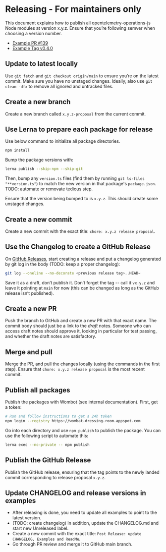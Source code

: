 # Releasing - For maintainers only

This document explains how to publish all opentelemetry-operations-js Node
modules at version x.y.z. Ensure that you’re following semver when choosing a
version number.

- [Example PR #139](https://github.com/GoogleCloudPlatform/opentelemetry-operations-js/pull/139)
- [Example Tag v0.4.0](https://github.com/GoogleCloudPlatform/opentelemetry-operations-js/releases/tag/v0.4.0)

## Update to latest locally

Use `git fetch` and `git checkout origin/main` to ensure you’re on the latest commit. Make sure
you have no unstaged changes. Ideally, also use `git clean -dfx` to remove all ignored and
untracked files.

## Create a new branch

Create a new branch called `x.y.z-proposal` from the current commit.

## Use Lerna to prepare each package for release

Use below command to initialize all package directories.

```bash
npm install
```

Bump the package versions with:

```bash
lerna publish --skip-npm --skip-git
```

Then, bump any `version.ts` files (find them by running `git ls-files
"**version.ts"`) to match the new version in that package's `package.json`.
TODO: automate or removate tedious step.

Ensure that the version being bumped to is `x.y.z`. This should create some unstaged changes.

## Create a new commit

Create a new commit with the exact title: `chore: x.y.z release proposal`.

## Use the Changelog to create a GitHub Release

On [GitHub
Releases](https://github.com/GoogleCloudPlatform/opentelemetry-operations-js/releases),
start creating a release and put a changelog generated by git log in the body
(TODO: keep a proper changelog):

```bash
git log --oneline --no-decorate <previous release tag>..HEAD~
```

Save it as a draft, don’t publish it. Don’t forget the tag -- call it `vx.y.z`
and leave it pointing at `main` for now (this can be changed as long as the
GitHub release isn’t published).

## Create a new PR

Push the branch to GitHub and create a new PR with that exact name. The commit body should just
be a link to the *draft* notes. Someone who can access draft notes should approve it, looking
in particular for test passing, and whether the draft notes are satisfactory.

## Merge and pull

Merge the PR, and pull the changes locally (using the commands in the first step). Ensure that
`chore: x.y.z release proposal` is the most recent commit.

## Publish all packages

Publish the packages with Wombot (see internal documentation). First, get
a token:

```bash
# Run and follow instructions to get a 24h token
npm login --registry https://wombat-dressing-room.appspot.com
```

Go into each directory and use `npm publish` to publish the package. You can use the following
script to automate this:

```bash
lerna exec --no-private -- npm publish
```

## Publish the GitHub Release

Publish the GitHub release, ensuring that the tag points to the newly landed
commit corresponding to release proposal `x.y.z`.

## Update CHANGELOG and release versions in examples
* After releasing is done, you need to update all examples to point to the latest version.
* (TODO: create changelog) In addition, update the CHANGELOG.md and start new
  Unreleased label.
* Create a new commit with the exact title: `Post Release: update CHANGELOG, Examples and ReadMe`.
* Go through PR review and merge it to GitHub main branch.
